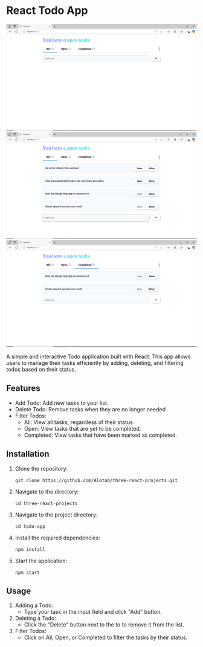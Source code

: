 # React Todo App

![This is the welcome page of the page with no todos listed untill you start adding some todos](<images/welcome.png>)
![This is the All section that contains both completed and uncompleted todos](<images/all.png>)
![This is the section for the completed todo list](<images/completed.png>)

A simple and interactive Todo application built with React. This app allows users to manage their tasks efficiently by adding, deleting, and filtering todos based on their status.

## Features
* Add Todo: Add new tasks to your list.
* Delete Todo: Remove tasks when they are no longer needed
* Filter Todos:
    * All: View all tasks, regardless of their status.
    * Open: View tasks that are yet to be completed.
    * Completed: View tasks that have been marked as completed.

## Installation
1. Clone the repository:
   
   ```
   git clone https://github.com/Alotab/three-react-projects.git
   ```
2. Navigate to the directory:

   ```
   cd three-react-projects
   ```
3. Navigate to the project directory:

   ```
   cd todo-app
   ```
4. Install the required dependencies:

   ```
   npm install
   ```
5. Start the application:

   ```
   npm start
   ```

## Usage
1. Adding a Todo:
   * Type your task in the input field and click "Add" button.
2. Deleting a Todo:
   * Click the "Delete" button next to the to to remove it from the list.
3. Filter Todos:
   * Click on All, Open, or Completed to filter the tasks by their status.



